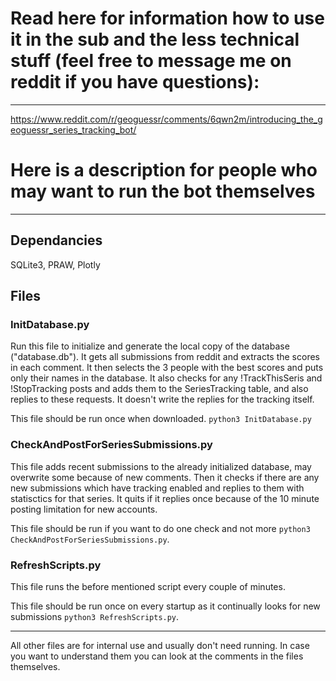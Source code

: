 # Read here for information how to use it in the sub and the less technical stuff (feel free to message me on reddit if you have questions):

---

https://www.reddit.com/r/geoguessr/comments/6qwn2m/introducing_the_geoguessr_series_tracking_bot/

# Here is a description for people who may want to run the bot themselves

---

## Dependancies

SQLite3, PRAW, Plotly

## Files

### InitDatabase.py

Run this file to initialize and generate the local copy of the database ("database.db"). It gets all submissions from reddit and extracts the scores in each comment. It then selects the 3 people with the best scores and puts only their names in the database. It also checks for any !TrackThisSeris and !StopTracking posts and adds them to the SeriesTracking table, and also replies to these requests. It doesn't write the replies for the tracking itself.

This file should be run once when downloaded. `python3 InitDatabase.py`

### CheckAndPostForSeriesSubmissions.py

This file adds recent submissions to the already initialized database, may overwrite some because of new comments. Then it checks if there are any new submissions which have tracking enabled and replies to them with statisctics for that series. It quits if it replies once because of the 10 minute posting limitation for new accounts.

This file should be run if you want to do one check and not more `python3 CheckAndPostForSeriesSubmissions.py`.

### RefreshScripts.py

This file runs the before mentioned script every couple of minutes.

This file should be run once on every startup as it continually looks for new submissions `python3 RefreshScripts.py`. 

---

All other files are for internal use and usually don't need running. In case you want to understand them you can look at the comments in the files themselves.
